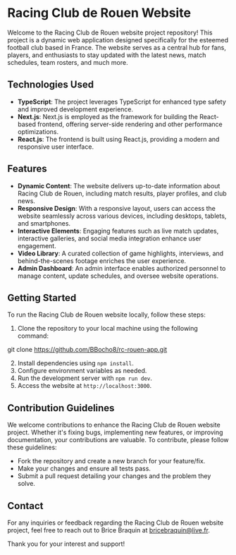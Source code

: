 # Racing Club de Rouen Website

Welcome to the Racing Club de Rouen website project repository! This project is a dynamic web application designed specifically for the esteemed football club based in France. The website serves as a central hub for fans, players, and enthusiasts to stay updated with the latest news, match schedules, team rosters, and much more.

## Technologies Used

- **TypeScript**: The project leverages TypeScript for enhanced type safety and improved development experience.
- **Next.js**: Next.js is employed as the framework for building the React-based frontend, offering server-side rendering and other performance optimizations.
- **React.js**: The frontend is built using React.js, providing a modern and responsive user interface.

## Features

- **Dynamic Content**: The website delivers up-to-date information about Racing Club de Rouen, including match results, player profiles, and club news.
- **Responsive Design**: With a responsive layout, users can access the website seamlessly across various devices, including desktops, tablets, and smartphones.
- **Interactive Elements**: Engaging features such as live match updates, interactive galleries, and social media integration enhance user engagement.
- **Video Library**: A curated collection of game highlights, interviews, and behind-the-scenes footage enriches the user experience.
- **Admin Dashboard**: An admin interface enables authorized personnel to manage content, update schedules, and oversee website operations.

## Getting Started

To run the Racing Club de Rouen website locally, follow these steps:

1. Clone the repository to your local machine using the following command:

git clone https://github.com/BBocho8/rc-rouen-app.git

2. Install dependencies using `npm install`.
3. Configure environment variables as needed.
4. Run the development server with `npm run dev`.
5. Access the website at `http://localhost:3000`.

## Contribution Guidelines

We welcome contributions to enhance the Racing Club de Rouen website project. Whether it's fixing bugs, implementing new features, or improving documentation, your contributions are valuable. To contribute, please follow these guidelines:

- Fork the repository and create a new branch for your feature/fix.
- Make your changes and ensure all tests pass.
- Submit a pull request detailing your changes and the problem they solve.

## Contact

For any inquiries or feedback regarding the Racing Club de Rouen website project, feel free to reach out to Brice Braquin at bricebraquin@live.fr.

Thank you for your interest and support!
